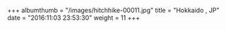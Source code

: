 +++
albumthumb = "/images/hitchhike-00011.jpg"
title = "Hokkaido , JP"
date = "2016:11:03 23:53:30"
weight = 11
+++
